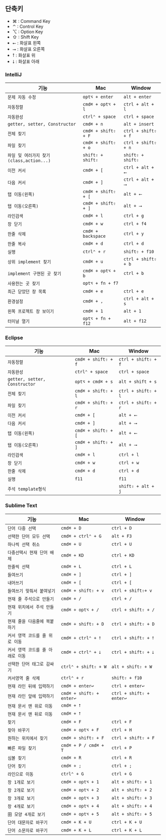 ## 단축키
- ⌘ : Command Key
- ⌃ : Control Key
- ⌥ : Option Key
- ⇧ : Shift Key
- ⭠ : 화살표 왼쪽
- ⭢ : 화살표 오른쪽
- ⭡ : 화살표 위
- ⭣ : 화살표 아래

### IntelliJ
|기능                        |Mac                 |Window            |
|---------------------------|---------------------|------------------|
|`문제 자동 수정`            |`opt⌥ + enter`       |`alt + enter`      |
|`자동정렬`                  |`cmd⌘ + opt⌥ + l`  |`ctrl + alt + l`    |
|`자동완성`                  |`ctrl⌃ + space`      |`ctrl + space`      |
|`getter, setter, Constructor`|`cmd⌘ + n`        |`alt + insert`      |
|`전체 찾기`                 |`cmd⌘ + shift⇧ + F` |`ctrl + shift⇧ + f` |
|`파일 찾기`                 |`cmd⌘ + shift⇧ + o` |`ctrl + shift⇧ + n` |
|`파일 및 여러가지 찾기(class,action...)`  |`shift⇧ + shift⇧`    |`shift⇧ + shift⇧`   |
|`이전 커서`         	     |`cmd⌘ + [`          |`ctrl + alt + ⭠`   |
|`다음 커서`         	     |`cmd⌘ + ]`          |`ctrl + alt + ⭢`   |
|`탭 이동(왼쪽)`             |`cmd⌘ + shift⇧ + [` |`alt + ⭠`          |
|`탭 이동(오른쪽)`           |`cmd⌘ + shift⇧ + ]` |`alt + ⭢`          |
|`라인검색`                  |`cmd⌘ + l`          |`ctrl + g`         |
|`창 닫기`                  |`cmd⌘ + w`          |`ctrl + f4`         |
|`한줄 삭제`          	     |`cmd⌘ + backspace`  |`ctrl + y`         |
|`한줄 복사`                 |`cmd⌘ + d`          |`ctrl + d`         |
|`실행`                      |`ctrl⌃ + r`          |`shift⇧ + f10`    |
|`상위 implement 찾기`        |`cmd⌘ + u`         |`ctrl + shift⇧ + b`|
|`implement 구현된 곳 찾기`  |`cmd⌘ + opt⌥ + b`   |`ctrl + b`         |
|`사용한는 곳 찾기`           |`opt⌥ + fn + f7`    |                 |
|`최근 닫았던 창 목록`       |`cmd⌘ + e`           |`ctrl + e`        |
|`환경설정`                  |`cmd⌘ + ,`          |`ctrl + alt + s`   |
|`왼쪽 프로젝트 창 보이기`   |`cmd⌘ + 1`           |`alt + 1`         |
|`터미널 열기`               |`opt⌥ + fn + f12`    |`alt + f12`       |

### Eclipse
|기능                        |Mac                 |Window            |
|---------------------------|---------------------|------------------|
|`자동정렬`                  |`cmd⌘ + shift⇧ + f` |`ctrl + shift⇧ + f`|
|`자동완성`                  |`ctrl⌃ + space`      |`ctrl + space`      |
|`getter, setter, Constructor`|`opt⌥ + cmd⌘ + s` |`alt + shift + s`   |
|`전체 찾기`                 |`cmd⌘ + shift⇧ + l` |`ctrl + shift⇧ + l` |
|`파일 찾기`                 |`cmd⌘ + shift⇧ + r` |`ctrl + shift⇧ + r` |
|`이전 커서`         	     |`cmd⌘ + [`          |`alt + ⭠`   |
|`다음 커서`         	     |`cmd⌘ + ]`          |`alt + ⭢`   |
|`탭 이동(왼쪽)`             |`cmd⌘ + shift⇧ + [` |`alt + ⭠`          |
|`탭 이동(오른쪽)`           |`cmd⌘ + shift⇧ + ]` |`alt + ⭢`          |
|`라인검색`                  |`cmd⌘ + l`          |`ctrl + l`         |
|`창 닫기`                  |`cmd⌘ + w`          |`ctrl + w`         |
|`한줄 삭제`          	     |`cmd⌘ + d`          |`ctrl + d`        |
|`실행`                      |`f11`                |`f11`    |
|`주석 template형식`        |                       |`shift⇧ + alt + j` |

### Sublime Text
|기능                        |Mac                 |Window            |
|---------------------------|---------------------|------------------|
|`단어 다중 선택`            |`cmd⌘ + D`           |`ctrl + D`        |
|`선택한 단어 모두 선택`      |`cmd⌘ + ctrl⌃ + G`  |`alt + F3`        |
|`하나씩 선택 취소`          |`cmd⌘ + U`           |`ctrl + U`        |
|`다중선택시 현재 단어 배제`  |`cmd⌘ + KD`          |`ctrl + KD`       |
|`한줄씩 선택`               |`cmd⌘ + L`           |`ctrl + L`        |
|`들여쓰기`                  |`cmd⌘ + ]`           |`ctrl + ]`        |
|`내어쓰기`                  |`cmd⌘ + [`           |`ctrl + [`        |
|`들여쓰기 맞춰서 붙여넣기`   |`cmd⌘ + shift⇧ + v`  |`ctrl + shift⇧+ v`|
|`현재 줄 주석으로 만들기`    |`cmd⌘ + /`           |`ctrl + /`        |
|`현재 위치에서 주석 만들기`  |`cmd⌘ + opt⌥ + /`   |`ctrl + shift⇧ + /`|
|`현재 줄을 다음줄에 복붙하기`|`cmd⌘ + shift⇧ + D`  |`ctrl + shift⇧ + D`|
|`커서 영역 코드를 줄 위로 이동`|`cmd⌘ + ctrl⌃ + ⭡` |`ctrl + shift⇧ + ⭡`|
|`커서 영역 코드를 줄 아래로 이동`|`cmd⌘ + ctrl⌃ + ⭣`|`ctrl + shift⇧ + ⭣`|
|`선택한 단어 태그로 감싸기`  |`ctrl⌃ + shift⇧ + W`  |`alt + shift⇧ + W`|
|`커서영역 줄 삭제`          |`ctrl⌃ + r`           |`shift⇧ + f10`    |
|`현재 라인 뒤에 입력하기`   |`cmd⌘ + enter↩`       |`ctrl + enter↩`   |
|`현재 라인 앞에 입력하기`    |`cmd⌘ + shift⇧ + enter↩`|`ctrl + shift⇧ + enter↩`|
|`현재 문서 맨 위로 이동`     |`cmd⌘ + ⭡`            |                  |
|`현재 문서 맨 뒤로 이동`     |`cmd⌘ + ⭡`            |                  |
|`찾기`                     |`cmd⌘ + F`             |`ctrl + F`        |
|`찾아 바꾸기`              |`cmd⌘ + opt⌥ + F`     |`ctrl + H`        |
|`원하는 위치에서 찾기`      |`cmd⌘ + shift⇧ + F`   |`ctrl + shift⇧ + F`|
|`빠른 파일 찾기`            |`cmd⌘ + P / cmd⌘ + T`       |`ctrl + P`  |
|`심볼 찾기`                 |`cmd⌘ + R`           |`ctrl + R`         |
|`단어 찾기`                 |`cmd⌘ + ;`           |`ctrl + ;`         |
|`라인으로 이동`            |`ctrl⌃ + G`            |`ctrl + G`         |
|`창 1개로 보기`            |`cmd⌘ + opt⌥ + 1`     |`alt + shift⇧ + 1` |
|`창 2개로 보기`            |`cmd⌘ + opt⌥ + 2`     |`alt + shift⇧ + 2` |
|`창 3개로 보기`            |`cmd⌘ + opt⌥ + 3`     |`alt + shift⇧ + 3` |
|`창 4개로 보기`            |`cmd⌘ + opt⌥ + 4`     |`alt + shift⇧ + 4` |
|`田 모양 4개로 보기`       |`cmd⌘ + opt⌥ + 5`     |`alt + shift⇧ + 5` |
|`단어 대문자로 바꾸기`      |`cmd⌘ + K + U`        |`ctrl + K + U`      |
|`단어 소문자로 바꾸기`      |`cmd⌘ + K + L`        |`ctrl + K + L`      |
